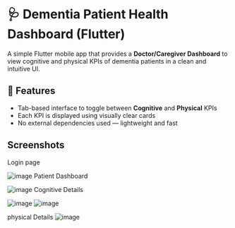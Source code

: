 # 🩺 Dementia Patient Health Dashboard (Flutter)

A simple Flutter mobile app that provides a **Doctor/Caregiver Dashboard** to view cognitive and physical KPIs of dementia patients in a clean and intuitive UI.

## 📱 Features

- Tab-based interface to toggle between **Cognitive** and **Physical** KPIs
- Each KPI is displayed using visually clear cards
- No external dependencies used — lightweight and fast
## Screenshots
Login page

![image](https://github.com/user-attachments/assets/0f698c78-e2ba-4775-9b23-1e4623bbcb0e)
Patient Dashboard

![image](https://github.com/user-attachments/assets/04f74035-a8eb-46d1-aca2-291fc9618257)
Cognitive Details

![image](https://github.com/user-attachments/assets/77cd2699-b452-47ce-94d0-99ed35cddf22)
![image](https://github.com/user-attachments/assets/bd04658f-3391-415e-9a06-a9f46eb5eb87)

physical Details
![image](https://github.com/user-attachments/assets/2f15f132-bb1a-43fa-8687-7a38af51e655)




